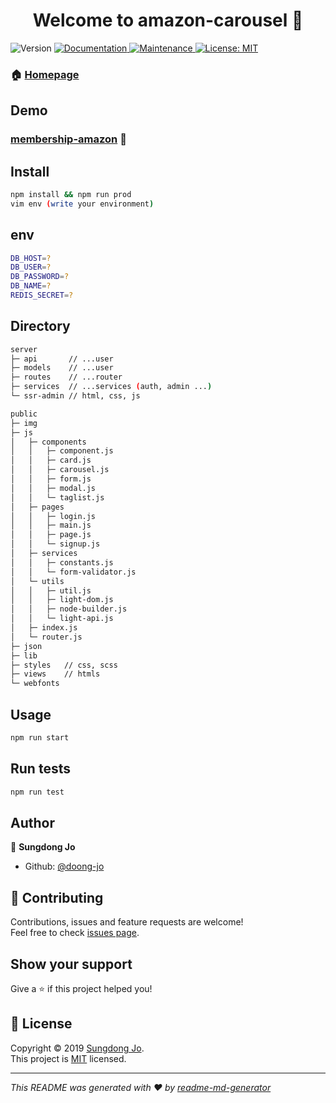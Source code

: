 <h1 align="center">Welcome to amazon-carousel 👋</h1>
<p>
  <img alt="Version" src="https://img.shields.io/badge/version-0.0.1-blue.svg?cacheSeconds=2592000" />
  <a href="https://github.com/doong-jo/membership-amazon#readme">
    <img alt="Documentation" src="https://img.shields.io/badge/documentation-yes-brightgreen.svg" target="_blank" />
  </a>
  <a href="https://github.com/doong-jo/membership-amazon/graphs/commit-activity">
    <img alt="Maintenance" src="https://img.shields.io/badge/Maintained%3F-yes-green.svg" target="_blank" />
  </a>
  <a href="https://github.com/doong-jo/membership-amazon/blob/master/LICENSE">
    <img alt="License: MIT" src="https://img.shields.io/badge/License-MIT-yellow.svg" target="_blank" />
  </a>
</p>


### 🏠 [Homepage](https://github.com/doong-jo/membership-amazon#readme)

## Demo
### [membership-amazon](http://106.10.32.179) 👀

## Install

```sh
npm install && npm run prod
vim env (write your environment)
```

## env
```sh
DB_HOST=?
DB_USER=?
DB_PASSWORD=?
DB_NAME=?
REDIS_SECRET=?
```

## Directory
```bash
server
├─ api       // ...user
├─ models    // ...user
├─ routes    // ...router
├─ services  // ...services (auth, admin ...)
└─ ssr-admin // html, css, js

public
├─ img         
├─ js
│   ├─ components
│   │   ├─ component.js
│   │   ├─ card.js
│   │   ├─ carousel.js
│   │   ├─ form.js
│   │   ├─ modal.js
│   │   └─ taglist.js
│   ├─ pages
│   │   ├─ login.js
│   │   ├─ main.js
│   │   ├─ page.js
│   │   └─ signup.js
│   ├─ services
│   │   ├─ constants.js
│   │   └─ form-validator.js
│   └─ utils
│   │   ├─ util.js
│   │   ├─ light-dom.js
│   │   ├─ node-builder.js
│   │   └─ light-api.js
│   ├─ index.js
│   └─ router.js
├─ json
├─ lib
├─ styles   // css, scss
├─ views    // htmls
└─ webfonts
```

## Usage

```sh
npm run start
```

## Run tests

```sh
npm run test
```

## Author

👤 **Sungdong Jo**

* Github: [@doong-jo](https://github.com/doong-jo)

## 🤝 Contributing

Contributions, issues and feature requests are welcome!<br />Feel free to check [issues page](https://github.com/doong-jo/membership-amazon/issues).

## Show your support

Give a ⭐️ if this project helped you!

## 📝 License

Copyright © 2019 [Sungdong Jo](https://github.com/doong-jo).<br />
This project is [MIT](https://github.com/doong-jo/membership-amazon/blob/master/LICENSE) licensed.

***
_This README was generated with ❤️ by [readme-md-generator](https://github.com/kefranabg/readme-md-generator)_
